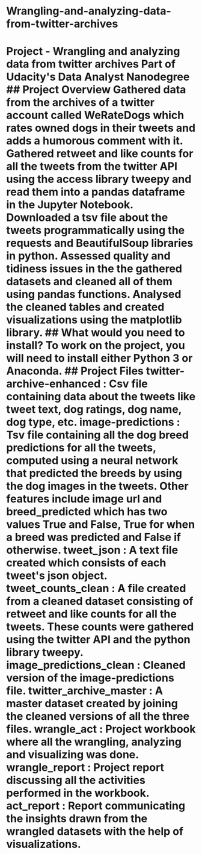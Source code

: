 # Wrangling-and-analyzing-data-from-twitter-archives
# Project - Wrangling and analyzing data from twitter archives Part of Udacity's Data Analyst Nanodegree  ## Project Overview Gathered data from the archives of a twitter account called WeRateDogs which rates owned dogs in their tweets and adds a humorous comment with it. Gathered retweet and like counts for all the tweets from the twitter API using the access library tweepy and read them into a pandas dataframe in the Jupyter Notebook. Downloaded a tsv file about the tweets programmatically using the requests and BeautifulSoup libraries in python. Assessed quality and tidiness issues in the the gathered datasets and cleaned all of them using pandas functions. Analysed the cleaned tables and created visualizations using the matplotlib library.  ## What would you need to install? To work on the project, you will need to install either Python 3 or Anaconda.  ## Project Files twitter-archive-enhanced : Csv file containing data about the tweets like tweet text, dog ratings, dog name, dog type, etc.   image-predictions : Tsv file containing all the dog breed predictions for all the tweets, computed using a neural network that predicted the breeds by using the dog images in the tweets. Other features include image url and breed_predicted which has two values True and False, True for when a breed was predicted and False if otherwise.   tweet_json : A text file created which consists of each tweet's json object.  tweet_counts_clean : A file created from a cleaned dataset consisting of retweet and like counts for all the tweets. These counts were gathered using the twitter API and the python library tweepy.  image_predictions_clean : Cleaned version of the image-predictions file.  twitter_archive_master : A master dataset created by joining the cleaned versions of all the three files.  wrangle_act : Project workbook where all the wrangling, analyzing and visualizing was done.  wrangle_report : Project report discussing all the activities performed in the workbook.  act_report : Report communicating the insights drawn from the wrangled datasets with the help of visualizations.
